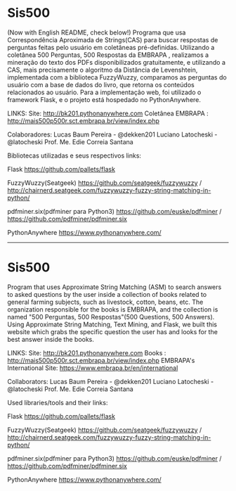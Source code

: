 # Sis500
(Now with English README, check below!)
Programa que usa Correspondência Aproximada de Strings(CAS) para buscar respostas de perguntas feitas pelo usuário em coletâneas pré-definidas.
Utilizando a coletânea 500 Perguntas, 500 Respostas da EMBRAPA , realizamos a mineração do texto dos PDFs disponibilizados gratuitamente, e utilizando a CAS, mais precisamente o algoritmo da Distância de Levenshtein, implementada com a biblioteca FuzzyWuzzy, comparamos as perguntas do usuário com a base de dados do livro, que retorna os conteúdos relacionados ao usuário.
Para a implementação web, foi utilizado o framework Flask, e o projeto está hospedado no PythonAnywhere.

LINKS:
Site: http://bk201.pythonanywhere.com
Coletânea EMBRAPA : http://mais500p500r.sct.embrapa.br/view/index.php

Colaboradores:
Lucas Baum Pereira - @dekken201
Luciano Latocheski - @latocheski
Prof. Me. Edie Correia Santana

Bibliotecas utilizadas e seus respectivos links:

Flask 
https://github.com/pallets/flask

FuzzyWuzzy(Seatgeek) 
https://github.com/seatgeek/fuzzywuzzy /
http://chairnerd.seatgeek.com/fuzzywuzzy-fuzzy-string-matching-in-python/

pdfminer.six(pdfminer para Python3) 
https://github.com/euske/pdfminer /
https://github.com/pdfminer/pdfminer.six

PythonAnywhere
https://www.pythonanywhere.com/

-----------------------------------------------------------------------------------------------------
# Sis500
Program that uses Approximate String Matching (ASM) to search answers to asked questions by the user inside a collection of books related to general farming subjects, such as livestock, cotton, beans, etc.
The organization responsible for the books is EMBRAPA, and the collection is named "500 Perguntas, 500 Respostas"(500 Questions, 500 Answers).
Using Approximate String Matching, Text Mining, and Flask, we built this website which grabs the specific question the user has and looks for the best answer inside the books.

LINKS:
Site: http://bk201.pythonanywhere.com
Books : http://mais500p500r.sct.embrapa.br/view/index.php
EMBRAPA's International Site: https://www.embrapa.br/en/international

Collaborators:
Lucas Baum Pereira - @dekken201
Luciano Latocheski - @latocheski
Prof. Me. Edie Correia Santana

Used libraries/tools and their links:

Flask 
https://github.com/pallets/flask

FuzzyWuzzy(Seatgeek) 
https://github.com/seatgeek/fuzzywuzzy /
http://chairnerd.seatgeek.com/fuzzywuzzy-fuzzy-string-matching-in-python/

pdfminer.six(pdfminer para Python3) 
https://github.com/euske/pdfminer /
https://github.com/pdfminer/pdfminer.six

PythonAnywhere
https://www.pythonanywhere.com/
